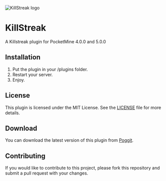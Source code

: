 <!DOCTYPE html>
<html>
  <head>
    <meta charset="UTF-8">
  </head>
  <body>
    <img src="https://media.discordapp.net/attachments/1054460415490408549/1085248708129587260/D41ivJC.png" alt="KillStreak logo">
    <h1>KillStreak</h1>
    <p>A Killstreak plugin for PocketMine 4.0.0 and 5.0.0</p>
    <h2>Installation</h2>
    <ol>
      <li>Put the plugin in your /plugins folder.</li>
      <li>Restart your server.</li>
      <li>Enjoy.</li>
    </ol>
	<h2>License</h2>
	<p>This plugin is licensed under the MIT License. See the <a href="LICENSE">LICENSE</a> file for more details.</p>
	<h2>Download</h2>
	<p>You can download the latest version of this plugin from <a href="https://poggit.pmmp.io/p/">Poggit</a>.</p>
	<h2>Contributing</h2>
    <p>If you would like to contribute to this project, please fork this repository and submit a pull request with your changes.</p>
  </body>
</html>
